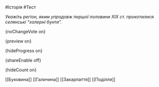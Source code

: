 #Історія #Тест

*Укажіть регіон, яким упродовж першої половини ХІХ ст. прокотилися селянські “холерні бунти”.*

{noChangeVote on}

{preview on}

{hideProgress on}

{shareEnable off}

{hideCount on}

[[Буковина]]
[[Галичина]]
[[Закарпаття]]
[[Поділля]]
